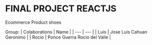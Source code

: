 # FINAL PROJECT REACTJS

Ecommerce Product shoes

Group:
| Colaborations | Name |
| --- | --- |
| Luis | Jose Luis Cahuan Geronimo |
| Rocio | Ponce Guerra Rocio del Valle |
